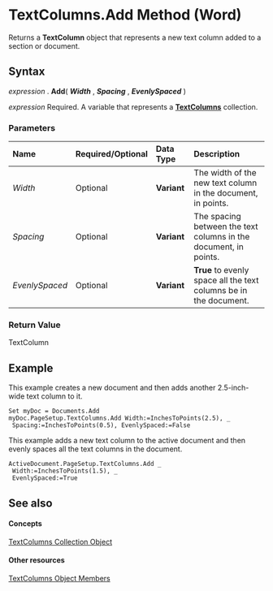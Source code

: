 
# TextColumns.Add Method (Word)

Returns a  **TextColumn** object that represents a new text column added to a section or document.


## Syntax

 _expression_ . **Add**( **_Width_** , **_Spacing_** , **_EvenlySpaced_** )

 _expression_ Required. A variable that represents a **[TextColumns](00b62c93-db7d-00b9-cc84-9a21e427d0cd.md)** collection.


### Parameters



|**Name**|**Required/Optional**|**Data Type**|**Description**|
|:-----|:-----|:-----|:-----|
| _Width_|Optional| **Variant**|The width of the new text column in the document, in points.|
| _Spacing_|Optional| **Variant**|The spacing between the text columns in the document, in points.|
| _EvenlySpaced_|Optional| **Variant**| **True** to evenly space all the text columns be in the document.|

### Return Value

TextColumn


## Example

This example creates a new document and then adds another 2.5-inch-wide text column to it.


```
Set myDoc = Documents.Add 
myDoc.PageSetup.TextColumns.Add Width:=InchesToPoints(2.5), _ 
 Spacing:=InchesToPoints(0.5), EvenlySpaced:=False
```

This example adds a new text column to the active document and then evenly spaces all the text columns in the document.




```
ActiveDocument.PageSetup.TextColumns.Add _ 
 Width:=InchesToPoints(1.5), _ 
 EvenlySpaced:=True
```


## See also


#### Concepts


[TextColumns Collection Object](00b62c93-db7d-00b9-cc84-9a21e427d0cd.md)
#### Other resources


[TextColumns Object Members](f017a7b9-2187-7d20-476f-72bdff469e68.md)
